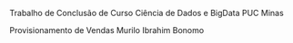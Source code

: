 Trabalho de Conclusão de Curso
Ciência de Dados e BigData
PUC Minas

Provisionamento de Vendas
Murilo Ibrahim Bonomo
